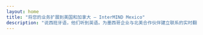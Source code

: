```yaml
---
layout: home
title: "将您的业务扩展到美国和加拿大 — InterMIND Mexico"
description: "说西班牙语，他们听到英语。为墨西哥企业与北美合作伙伴建立联系的实时翻译服务。"
---
```


<HeroSection
  title="说**西班牙语**。<br>他们听到**英语**。<br>成交更多订单。"
  text="通过实时语音翻译连接墨西哥企业与美国和加拿大合作伙伴。">
<NavButton buttonLabel="了解更多" buttonClass="brand" to="/" />
<NavButton buttonLabel="助手" buttonClass="alt" to="/chat" />
</HeroSection>

<br>
<VideoPlayer src="/demo-en-mx.mp4" />